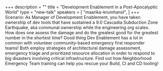 +++
description = ""
title = "Development Enablement in a Post-Apocalyptic World"
type = "new-talk"
speakers = [
        "maarika-krumhansl",
]
+++
Scenario: As Manager of Development Enablement, you have taken ownership of dev tools that have sustained a 9.0 Cascadia Subduction Zone Earthquake, aka communal ownership while the engineering org scales. How does one assess the damage and do the greatest good for the greatest number in the shortest time? Good thing Dev Enablement has a lot in common with volunteer community-based emergency first responder teams! Both employ strategies of architectural damage assessment, emergency triage and prioritized resource allocation in order to respond to big disasters involving critical infrastructure. Find out how Neighborhood Emergency Team training can help you rescue your Build, CI and CD tooling!